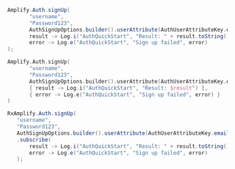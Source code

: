 <amplify-block-switcher>
<amplify-block name="Java">

 ```java
Amplify.Auth.signUp(
        "username",
        "Password123",
        AuthSignUpOptions.builder().userAttribute(AuthUserAttributeKey.email(), "my@email.com").build(),
        result -> Log.i("AuthQuickStart", "Result: " + result.toString()),
        error -> Log.e("AuthQuickStart", "Sign up failed", error)
);
```

</amplify-block>
<amplify-block name="Kotlin">

 ```kotlin
Amplify.Auth.signUp(
        "username",
        "Password123",
        AuthSignUpOptions.builder().userAttribute(AuthUserAttributeKey.email(), "my@email.com").build(),
        { result -> Log.i("AuthQuickStart", "Result: $result") },
        { error -> Log.e("AuthQuickStart", "Sign up failed", error) }
)
```

</amplify-block>
<amplify-block name="RxJava">

 ```java
RxAmplify.Auth.signUp(
    "username",
    "Password123",
    AuthSignUpOptions.builder().userAttribute(AuthUserAttributeKey.email(), "my@email.com").build())
    .subscribe(
        result -> Log.i("AuthQuickStart", "Result: " + result.toString()),
        error -> Log.e("AuthQuickStart", "Sign up failed", error)
    );
```

</amplify-block>
</amplify-block-switcher>
